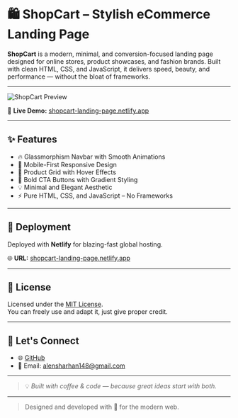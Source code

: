 # 🛍️ ShopCart – Stylish eCommerce Landing Page

**ShopCart** is a modern, minimal, and conversion-focused landing page designed for online stores, product showcases, and fashion brands. Built with clean HTML, CSS, and JavaScript, it delivers speed, beauty, and performance — without the bloat of frameworks.

---

![ShopCart Preview](./assets/README-PIC.png) <!-- Replace with actual path once you upload -->

🔗 **Live Demo:** [shopcart-landing-page.netlify.app](https://shopcart-landing-page.netlify.app)

---

## ✨ Features

- 🔥 Glassmorphism Navbar with Smooth Animations  
- 📱 Mobile-First Responsive Design  
- 🛒 Product Grid with Hover Effects  
- 🎯 Bold CTA Buttons with Gradient Styling  
- 💡 Minimal and Elegant Aesthetic  
- ⚡ Pure HTML, CSS, and JavaScript – No Frameworks

---


## 🚀 Deployment

Deployed with **Netlify** for blazing-fast global hosting.

🌐 **URL:** [shopcart-landing-page.netlify.app](https://shopcart-landing-page.netlify.app)

---

## 📝 License

Licensed under the [MIT License](LICENSE).  
You can freely use and adapt it, just give proper credit.

---

## 🙌 Let's Connect

- 🌐 [GitHub](https://github.com/alensharhan)
- 📧 Email: [alensharhan148@gmail.com](mailto:alensharhan148@gmail.com)

---

> 💡 *Built with coffee & code — because great ideas start with both.*




---

> Designed and developed with 💙 for the modern web.



